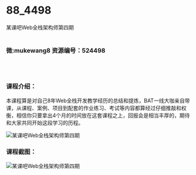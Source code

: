 # 88_4498
某课吧Web全栈架构师第四期
<br/></br>
<h3>微:mukewang8 资源编号：524498</h3>
<br/></br>
<h3>课程介绍：</h3>
<p>本课程算是对自己8年Web全栈开发教学经历的总结和提炼，BAT一线大咖亲自带课，从课程、案例、项目到配套的作业练习、考试等内容都算经过仔细推敲和权衡，相信你只要拿出4个月的时间放在这套课程之上，回报会是相当丰厚的，期待和大家共同开始这段学习的历程。</p>
<p><img src="https://www.ko996.com/wp-content/uploads/img/2019/01/1-2.png" alt="某课吧Web全栈架构师第四期"></p>
<h3>课程截图：</h3>
<p><img src="https://www.ko996.com/wp-content/uploads/img/2019/01/3-6.png" alt="某课吧Web全栈架构师第四期"></p>
